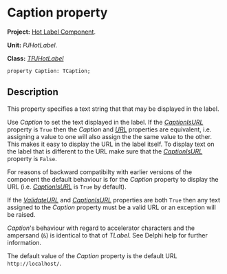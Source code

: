 # Caption property #

**Project:** [Hot Label Component](HotLabelComponent.md).

**Unit:** _PJHotLabel_.

**Class:** _[TPJHotLabel](TPJHotLabel.md)_

```
property Caption: TCaption;
```

## Description ##

This property specifies a text string that that may be displayed in the label.

Use _Caption_ to set the text displayed in the label. If the _[CaptionIsURL](TPJHotLabelCaptionIsURL.md)_ property is `True` then the _Caption_ and _[URL](TPJHotLabelURL.md)_ properties are equivalent, i.e. assigning a value to one will also assign the the same value to the other. This makes it easy to display the URL in the label itself. To display text on the label that is different to the URL make sure that the _[CaptionIsURL](TPJHotLabelCaptionIsURL.md)_ property is `False`.

For reasons of backward compatibilty with earlier versions of the component the default behaviour is for the _Caption_ property to display the URL (i.e. _[CaptionIsURL](TPJHotLabelCaptionIsURL.md)_ is `True` by default).

If the _[ValidateURL](TPJHotLabelValidateURL.md)_ and _[CaptionIsURL](TPJHotLabelCaptionIsURL.md)_ properties are both `True` then any text assigned to the _Caption_ property must be a valid URL or an exception will be raised.

_Caption_'s behaviour with regard to accelerator characters and the ampersand (`&`) is identical to that of _TLabel_. See Delphi help for further information.

The default value of the _Caption_ property is the default URL `http://localhost/`.